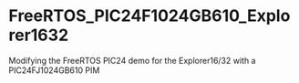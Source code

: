 # FreeRTOS_PIC24F1024GB610_Explorer1632
Modifying the FreeRTOS PIC24 demo for the Explorer16/32 with a PIC24FJ1024GB610 PIM
